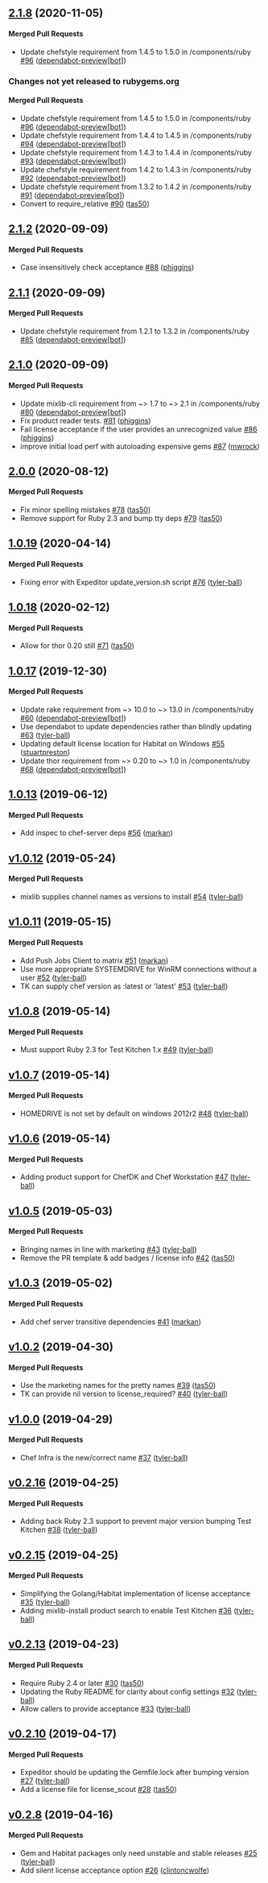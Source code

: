 <!-- latest_release 2.1.8 -->
## [2.1.8](https://github.com/chef/license-acceptance/tree/2.1.8) (2020-11-05)

#### Merged Pull Requests
- Update chefstyle requirement from 1.4.5 to 1.5.0 in /components/ruby [#96](https://github.com/chef/license-acceptance/pull/96) ([dependabot-preview[bot]](https://github.com/dependabot-preview[bot]))
<!-- latest_release -->

<!-- release_rollup since=2.1.2 -->
### Changes not yet released to rubygems.org

#### Merged Pull Requests
- Update chefstyle requirement from 1.4.5 to 1.5.0 in /components/ruby [#96](https://github.com/chef/license-acceptance/pull/96) ([dependabot-preview[bot]](https://github.com/dependabot-preview[bot])) <!-- 2.1.8 -->
- Update chefstyle requirement from 1.4.4 to 1.4.5 in /components/ruby [#94](https://github.com/chef/license-acceptance/pull/94) ([dependabot-preview[bot]](https://github.com/dependabot-preview[bot])) <!-- 2.1.7 -->
- Update chefstyle requirement from 1.4.3 to 1.4.4 in /components/ruby [#93](https://github.com/chef/license-acceptance/pull/93) ([dependabot-preview[bot]](https://github.com/dependabot-preview[bot])) <!-- 2.1.6 -->
- Update chefstyle requirement from 1.4.2 to 1.4.3 in /components/ruby [#92](https://github.com/chef/license-acceptance/pull/92) ([dependabot-preview[bot]](https://github.com/dependabot-preview[bot])) <!-- 2.1.5 -->
- Update chefstyle requirement from 1.3.2 to 1.4.2 in /components/ruby [#91](https://github.com/chef/license-acceptance/pull/91) ([dependabot-preview[bot]](https://github.com/dependabot-preview[bot])) <!-- 2.1.4 -->
- Convert to require_relative [#90](https://github.com/chef/license-acceptance/pull/90) ([tas50](https://github.com/tas50)) <!-- 2.1.3 -->
<!-- release_rollup -->

<!-- latest_stable_release -->
## [2.1.2](https://github.com/chef/license-acceptance/tree/2.1.2) (2020-09-09)

#### Merged Pull Requests
- Case insensitively check acceptance [#88](https://github.com/chef/license-acceptance/pull/88) ([phiggins](https://github.com/phiggins))
<!-- latest_stable_release -->

## [2.1.1](https://github.com/chef/license-acceptance/tree/2.1.1) (2020-09-09)

#### Merged Pull Requests
- Update chefstyle requirement from 1.2.1 to 1.3.2 in /components/ruby [#85](https://github.com/chef/license-acceptance/pull/85) ([dependabot-preview[bot]](https://github.com/dependabot-preview[bot]))

## [2.1.0](https://github.com/chef/license-acceptance/tree/2.1.0) (2020-09-09)

#### Merged Pull Requests
- Update mixlib-cli requirement from ~&gt; 1.7 to ~&gt; 2.1 in /components/ruby [#80](https://github.com/chef/license-acceptance/pull/80) ([dependabot-preview[bot]](https://github.com/dependabot-preview[bot]))
- Fix product reader tests. [#81](https://github.com/chef/license-acceptance/pull/81) ([phiggins](https://github.com/phiggins))
- Fail license acceptance if the user provides an unrecognized value [#86](https://github.com/chef/license-acceptance/pull/86) ([phiggins](https://github.com/phiggins))
- improve initial load perf with autoloading expensive gems [#87](https://github.com/chef/license-acceptance/pull/87) ([mwrock](https://github.com/mwrock))

## [2.0.0](https://github.com/chef/license-acceptance/tree/2.0.0) (2020-08-12)

#### Merged Pull Requests
- Fix minor spelling mistakes [#78](https://github.com/chef/license-acceptance/pull/78) ([tas50](https://github.com/tas50))
- Remove support for Ruby 2.3 and bump tty deps [#79](https://github.com/chef/license-acceptance/pull/79) ([tas50](https://github.com/tas50))

## [1.0.19](https://github.com/chef/license-acceptance/tree/1.0.19) (2020-04-14)

#### Merged Pull Requests
- Fixing error with Expeditor update_version.sh script [#76](https://github.com/chef/license-acceptance/pull/76) ([tyler-ball](https://github.com/tyler-ball))

## [1.0.18](https://github.com/chef/license-acceptance/tree/1.0.18) (2020-02-12)

#### Merged Pull Requests
- Allow for thor 0.20 still [#71](https://github.com/chef/license-acceptance/pull/71) ([tas50](https://github.com/tas50))

## [1.0.17](https://github.com/chef/license-acceptance/tree/1.0.17) (2019-12-30)

#### Merged Pull Requests
- Update rake requirement from ~&gt; 10.0 to ~&gt; 13.0 in /components/ruby [#60](https://github.com/chef/license-acceptance/pull/60) ([dependabot-preview[bot]](https://github.com/dependabot-preview[bot]))
- Use dependabot to update dependencies rather than blindly updating [#63](https://github.com/chef/license-acceptance/pull/63) ([tyler-ball](https://github.com/tyler-ball))
- Updating default license location for Habitat on Windows [#55](https://github.com/chef/license-acceptance/pull/55) ([stuartpreston](https://github.com/stuartpreston))
- Update thor requirement from ~&gt; 0.20 to ~&gt; 1.0 in /components/ruby [#68](https://github.com/chef/license-acceptance/pull/68) ([dependabot-preview[bot]](https://github.com/dependabot-preview[bot]))

## [1.0.13](https://github.com/chef/license-acceptance/tree/1.0.13) (2019-06-12)

#### Merged Pull Requests
- Add inspec to chef-server deps [#56](https://github.com/chef/license-acceptance/pull/56) ([markan](https://github.com/markan))

## [v1.0.12](https://github.com/chef/license-acceptance/tree/v1.0.12) (2019-05-24)

#### Merged Pull Requests
- mixlib supplies channel names as versions to install [#54](https://github.com/chef/license-acceptance/pull/54) ([tyler-ball](https://github.com/tyler-ball))

## [v1.0.11](https://github.com/chef/license-acceptance/tree/v1.0.11) (2019-05-15)

#### Merged Pull Requests
- Add Push Jobs Client to matrix [#51](https://github.com/chef/license-acceptance/pull/51) ([markan](https://github.com/markan))
- Use more appropriate SYSTEMDRIVE for WinRM connections without a user [#52](https://github.com/chef/license-acceptance/pull/52) ([tyler-ball](https://github.com/tyler-ball))
- TK can supply chef version as :latest or &#39;latest&#39; [#53](https://github.com/chef/license-acceptance/pull/53) ([tyler-ball](https://github.com/tyler-ball))

## [v1.0.8](https://github.com/chef/license-acceptance/tree/v1.0.8) (2019-05-14)

#### Merged Pull Requests
- Must support Ruby 2.3 for Test Kitchen 1.x [#49](https://github.com/chef/license-acceptance/pull/49) ([tyler-ball](https://github.com/tyler-ball))

## [v1.0.7](https://github.com/chef/license-acceptance/tree/v1.0.7) (2019-05-14)

#### Merged Pull Requests
- HOMEDRIVE is not set by default on windows 2012r2 [#48](https://github.com/chef/license-acceptance/pull/48) ([tyler-ball](https://github.com/tyler-ball))

## [v1.0.6](https://github.com/chef/license-acceptance/tree/v1.0.6) (2019-05-14)

#### Merged Pull Requests
- Adding product support for ChefDK and Chef Workstation [#47](https://github.com/chef/license-acceptance/pull/47) ([tyler-ball](https://github.com/tyler-ball))

## [v1.0.5](https://github.com/chef/license-acceptance/tree/v1.0.5) (2019-05-03)

#### Merged Pull Requests
- Bringing names in line with marketing [#43](https://github.com/chef/license-acceptance/pull/43) ([tyler-ball](https://github.com/tyler-ball))
- Remove the PR template &amp; add badges / license info [#42](https://github.com/chef/license-acceptance/pull/42) ([tas50](https://github.com/tas50))

## [v1.0.3](https://github.com/chef/license-acceptance/tree/v1.0.3) (2019-05-02)

#### Merged Pull Requests
- Add chef server transitive dependencies [#41](https://github.com/chef/license-acceptance/pull/41) ([markan](https://github.com/markan))

## [v1.0.2](https://github.com/chef/license-acceptance/tree/v1.0.2) (2019-04-30)

#### Merged Pull Requests
- Use the marketing names for the pretty names [#39](https://github.com/chef/license-acceptance/pull/39) ([tas50](https://github.com/tas50))
- TK can provide nil version to license_required? [#40](https://github.com/chef/license-acceptance/pull/40) ([tyler-ball](https://github.com/tyler-ball))

## [v1.0.0](https://github.com/chef/license-acceptance/tree/v1.0.0) (2019-04-29)

#### Merged Pull Requests
- Chef Infra is the new/correct name [#37](https://github.com/chef/license-acceptance/pull/37) ([tyler-ball](https://github.com/tyler-ball))

## [v0.2.16](https://github.com/chef/license-acceptance/tree/v0.2.16) (2019-04-25)

#### Merged Pull Requests
- Adding back Ruby 2.3 support to prevent major version bumping Test Kitchen [#38](https://github.com/chef/license-acceptance/pull/38) ([tyler-ball](https://github.com/tyler-ball))

## [v0.2.15](https://github.com/chef/license-acceptance/tree/v0.2.15) (2019-04-25)

#### Merged Pull Requests
- Simplifying the Golang/Habitat implementation of license acceptance [#35](https://github.com/chef/license-acceptance/pull/35) ([tyler-ball](https://github.com/tyler-ball))
- Adding mixlib-install product search to enable Test Kitchen [#36](https://github.com/chef/license-acceptance/pull/36) ([tyler-ball](https://github.com/tyler-ball))

## [v0.2.13](https://github.com/chef/license-acceptance/tree/v0.2.13) (2019-04-23)

#### Merged Pull Requests
- Require Ruby 2.4 or later [#30](https://github.com/chef/license-acceptance/pull/30) ([tas50](https://github.com/tas50))
- Updating the Ruby README for clarity about config settings [#32](https://github.com/chef/license-acceptance/pull/32) ([tyler-ball](https://github.com/tyler-ball))
- Allow callers to provide acceptance [#33](https://github.com/chef/license-acceptance/pull/33) ([tyler-ball](https://github.com/tyler-ball))

## [v0.2.10](https://github.com/chef/license-acceptance/tree/v0.2.10) (2019-04-17)

#### Merged Pull Requests
- Expeditor should be updating the Gemfile.lock after bumping version [#27](https://github.com/chef/license-acceptance/pull/27) ([tyler-ball](https://github.com/tyler-ball))
- Add a license file for license_scout [#28](https://github.com/chef/license-acceptance/pull/28) ([tas50](https://github.com/tas50))

## [v0.2.8](https://github.com/chef/license-acceptance/tree/v0.2.8) (2019-04-16)

#### Merged Pull Requests
- Gem and Habitat packages only need unstable and stable releases [#25](https://github.com/chef/license-acceptance/pull/25) ([tyler-ball](https://github.com/tyler-ball))
- Add silent license acceptance option [#26](https://github.com/chef/license-acceptance/pull/26) ([clintoncwolfe](https://github.com/clintoncwolfe))